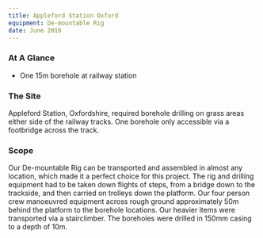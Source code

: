 ```yaml
---
title: Appleford Station Oxford
equipment: De-mountable Rig
date: June 2016
---
```

### At A Glance
- One 15m borehole  at railway station

### The Site

Appleford Station, Oxfordshire, required borehole drilling on grass areas either side of the railway tracks. One borehole only accessible via a footbridge across the track.

### Scope

Our De-mountable Rig can be transported and assembled in almost any location, which made it a perfect choice for this project. The rig and drilling equipment had to be taken down flights of steps, from a bridge down to the trackside, and then carried on trolleys down the platform. Our four person crew manoeuvred equipment across rough ground approximately 50m behind the platform to the borehole locations. Our heavier items were transported via a stairclimber. The boreholes were drilled in 150mm casing to a depth of 10m.
